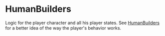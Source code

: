 # HumanBuilders
Logic for the player character and all his player states. See [HumanBuilders](https://github.com/hiltonjp/journey/tree/master/Assets/Production/0_Code/HumanBuilders/Subsystems/FSM) for a better idea of the way the player's behavior works.
